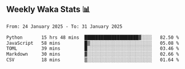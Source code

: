 ## Weekly Waka Stats 📊
<!--START_SECTION:waka-->

```txt
From: 24 January 2025 - To: 31 January 2025

Python       15 hrs 48 mins  ████████████████████▓░░░░   82.50 %
JavaScript   58 mins         █▒░░░░░░░░░░░░░░░░░░░░░░░   05.08 %
TOML         39 mins         █░░░░░░░░░░░░░░░░░░░░░░░░   03.46 %
Markdown     30 mins         ▓░░░░░░░░░░░░░░░░░░░░░░░░   02.66 %
CSV          18 mins         ▒░░░░░░░░░░░░░░░░░░░░░░░░   01.64 %
```

<!--END_SECTION:waka-->

<!--

Here are some ideas to get you started:

- 🔭 I’m currently working on (way to add branches committed on)
- 🌱 I’m currently learning Web Frameworks and Machine Learning! (Lisp, JS (react & angular), Python, and __)
- 💬 Ask me about ...
- 📫 How to reach me: 
- 😄 Pronouns: He/Him/His
- ⚡ Fun fact: ...

that-recsys-lab
-->
